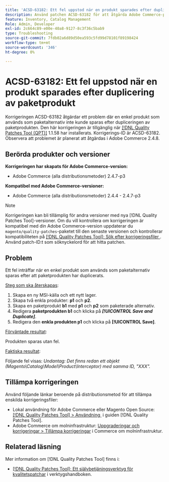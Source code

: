 ```yaml
---
title: 'ACSD-63182: Ett fel uppstod när en produkt sparades efter duplicering av paketprodukt'
description: Använd patchen ACSD-63182 för att åtgärda Adobe Commerce-problemet om ett fel inträffar när en produkt sparas efter att en paketprodukt har duplicerats med MSI aktiverat.
feature: Inventory, Catalog Management
Role: Admin, Developer
exl-id: 2c664c89-e00e-40a8-9127-8c3f36c5bab9
type: Troubleshooting
source-git-commit: 7fdb02a6d89d50ea593c5fd99d78101f89198424
workflow-type: tm+mt
source-wordcount: '346'
ht-degree: 0%

---
```


# ACSD-63182: Ett fel uppstod när en produkt sparades efter duplicering av paketprodukt

Korrigeringen ACSD-63182 åtgärdar ett problem där en enkel produkt som används som paketalternativ inte kunde sparas efter dupliceringen av paketprodukten. Den här korrigeringen är tillgänglig när [[!DNL Quality Patches Tool (QPT)]](/help/tools/quality-patches-tool/quality-patches-tool-to-self-serve-quality-patches.md) 1.1.58 har installerats. Korrigerings-ID är ACSD-63182. Observera att problemet är planerat att åtgärdas i Adobe Commerce 2.4.8.

## Berörda produkter och versioner

**Korrigeringen har skapats för Adobe Commerce-version:**

* Adobe Commerce (alla distributionsmetoder) 2.4.7-p3

**Kompatibel med Adobe Commerce-versioner:**

* Adobe Commerce (alla distributionsmetoder) 2.4.4 - 2.4.7-p3

>[!NOTE]
>
>Korrigeringen kan bli tillämplig för andra versioner med nya [!DNL Quality Patches Tool]-versioner. Om du vill kontrollera om korrigeringen är kompatibel med din Adobe Commerce-version uppdaterar du `magento/quality-patches`-paketet till den senaste versionen och kontrollerar kompatibiliteten på [[!DNL Quality Patches Tool]: Sök efter korrigeringsfiler &#x200B;](https://experienceleague.adobe.com/tools/commerce-quality-patches/index.html?lang=sv-SE). Använd patch-ID:t som söknyckelord för att hitta patchen.

## Problem

Ett fel inträffar när en enkel produkt som används som paketalternativ sparas efter att paketprodukten har duplicerats.

<u>Steg som ska återskapas</u>:

1. Skapa en ny MSI-källa och ett nytt lager.
1. Skapa två enkla produkter: **p1** och **p2**.
1. Skapa en paketprodukt **b1** med **p1** och **p2** som paketerade alternativ.
1. Redigera **paketprodukten b1** och klicka på ***[!UICONTROL Save and Duplicate]***.
1. Redigera den **enkla produkten p1** och klicka på **[!UICONTROL Save]**.

<u>Förväntade resultat</u>:

Produkten sparas utan fel.

<u>Faktiska resultat</u>:

Följande fel visas:
*Undantag: Det finns redan ett objekt (Magento\Catalog\Model\Product\Interceptor) med samma ID, &quot;XXX&quot;.*

## Tillämpa korrigeringen

Använd följande länkar beroende på distributionsmetod för att tillämpa enskilda korrigeringsfiler:

* Lokal användning för Adobe Commerce eller Magento Open Source: [[!DNL Quality Patches Tool] > Användning &#x200B;](/help/tools/quality-patches-tool/usage.md) i guiden [!DNL Quality Patches Tool].
* Adobe Commerce om molninfrastruktur: [Uppgraderingar och korrigeringar > Tillämpa korrigeringar](https://experienceleague.adobe.com/docs/commerce-cloud-service/user-guide/develop/upgrade/apply-patches.html?lang=sv-SE) i Commerce om molninfrastruktur.

## Relaterad läsning

Mer information om [!DNL Quality Patches Tool] finns i:

* [[!DNL Quality Patches Tool]: Ett självbetjäningsverktyg för kvalitetspatchar](/help/tools/quality-patches-tool/quality-patches-tool-to-self-serve-quality-patches.md) i verktygshandboken.
